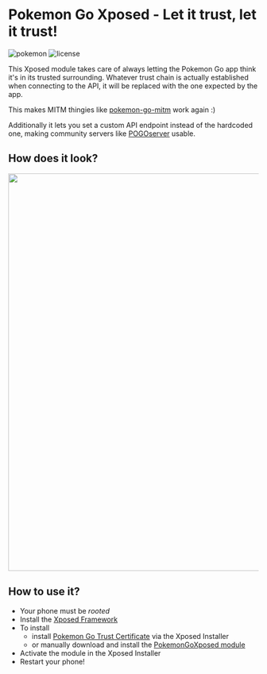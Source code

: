 # Pokemon Go Xposed - Let it trust, let it trust!

![pokemon](https://img.shields.io/badge/Pokemon%20GO-0.33.0-blue.svg?style=flat-square")
![license](https://img.shields.io/github/license/rastapasta/pokemon-go-mitm-node.svg)

This Xposed module takes care of always letting the Pokemon Go app think it's in its trusted surrounding.
Whatever trust chain is actually established when connecting to the API, it will be replaced with the one expected by the app.

This makes MITM thingies like [pokemon-go-mitm](https://github.com/rastapasta/pokemon-go-mitm-node) work again :)

Additionally it lets you set a custom API endpoint instead of the hardcoded one, making community servers like [POGOserver](https://github.com/maierfelix/POGOserver) usable.

## How does it look?

<img src="https://i.imgur.com/LCKctld.png" height="800" />

## How to use it?
* Your phone must be *rooted*
* Install the [Xposed Framework](http://repo.xposed.info/module/de.robv.android.xposed.installer)
* To install
  * install [Pokemon Go Trust Certificate](http://repo.xposed.info/module/de.rastapasta.android.xposed.pokemongo) via the Xposed Installer
  * or manually download and install the [PokemonGoXposed module](https://github.com/rastapasta/pokemon-go-xposed/releases/download/v2.1/PokemonGoXposed.apk)
* Activate the module in the Xposed Installer
* Restart your phone!
